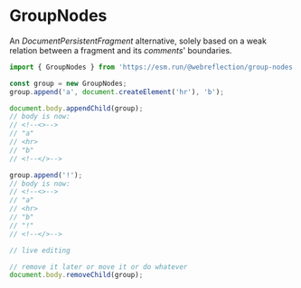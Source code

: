 # GroupNodes

An *DocumentPersistentFragment* alternative, solely based on a weak relation between a fragment and its *comments*' boundaries.

```js
import { GroupNodes } from 'https://esm.run/@webreflection/group-nodes';

const group = new GroupNodes;
group.append('a', document.createElement('hr'), 'b');

document.body.appendChild(group);
// body is now:
// <!--<>-->
// "a"
// <hr>
// "b"
// <!--</>-->

group.append('!');
// body is now:
// <!--<>-->
// "a"
// <hr>
// "b"
// "!"
// <!--</>-->

// live editing

// remove it later or move it or do whatever
document.body.removeChild(group);
```
